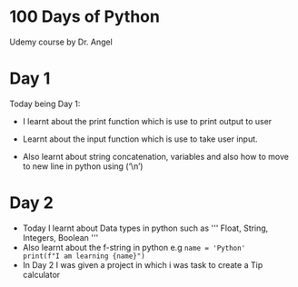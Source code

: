 # 100 Days of Python
Udemy course by Dr. Angel

# Day 1
Today being Day 1: 
- I learnt about the print function which is use to print output to user 

- Learnt about the input function which is use to take user input.

- Also learnt about string concatenation, variables and also how to move to new line in python using (‘\n’)

# Day 2
- Today I learnt about Data types in python such as 
'''
Float, String, Integers, Boolean
'''
- Also learnt about the f-string in python
  e.g <code>name = 'Python'
      print(f"I am learning {name}")
      </code>
- In Day 2 I was given a project in which i was task to create a Tip calculator
  
